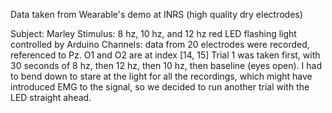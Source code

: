 Data taken from Wearable's demo at INRS (high quality dry electrodes)

Subject: Marley
Stimulus: 8 hz, 10 hz, and 12 hz red LED flashing light controlled by Arduino
Channels: data from 20 electrodes were recorded, referenced to Pz. O1 and O2 are at index [14, 15]
Trial 1 was taken first, with 30 seconds of 8 hz, then 12 hz, then 10 hz, then baseline (eyes open). I had to bend down to stare at the light for all the recordings, which might have introduced EMG to the signal, so we decided to run another trial with the LED straight ahead.